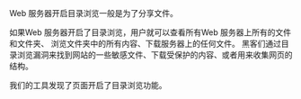Web 服务器开启目录浏览一般是为了分享文件。

如果Web 服务器开启了目录浏览，用户就可以查看所有Web 服务器上所有的文件和文件夹、
浏览文件夹中的所有内容、下载服务器上的任何文件。
黑客们通过目录浏览漏洞来找到网站的一些敏感文件、下载受保护的内容、或者用来收集网页的结构。

我们的工具发现了页面开启了目录浏览功能。
